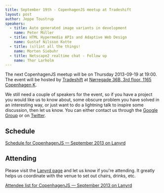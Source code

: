 ```yaml
---
title: September 19th - CopenhagenJS meetup at Tradeshift
layout: post
author: Jeppe Toustrup
speakers:
  - title: Auto generated image variants in development
    name: Peter Müller
  - title: HTML Hypermedia APIs and Adaptive Web Design
    name: Gustaf Nilsson Kotte
  - title: (s)lint all the things!
    name: Morten Siebuhr
  - title: Netscape2 realtime chat - Follow up
    name: Thor Larholm
---
```


The next CopenhagenJS meetup will be on Thursday 2013-09-19 at 19:00. The event will be hosted by [Tradeshift](http://tradeshift.com/) at [Nørregade 36B, 3rd floor, 1165 Copenhagen K](http://goo.gl/maps/RDXRh).

We still need a couple of speakers for the event, so if you have a project you would like us to know about, some obscure problem you have solved in an interesting way, or just want to do a lightning talk to inspire some discussion, then let us know. You can either contact us through the [Google Group](http://groups.google.com/group/copenhagenjs/) or on [Twitter](https://twitter.com/copenhagenjs).

## Schedule

<div class="lanyrd-target-schedule">
    <a href="http://lanyrd.com/2013/copenhagenjs-september/schedule/"
        class="lanyrd-schedule"
        data-lanyrd-abstracts
        data-lanyrd-truncateabstracts="50"
        data-lanyrd-speakers
        data-lanyrd-speakerlabels>
        Schedule for CopenhagenJS — September 2013 on Lanyrd
    </a>
</div>

## Attending

Please visit the [Lanyrd page](http://lanyrd.com/2013/copenhagenjs-september/) and let us know if you're attending. It greatly helps us coordinate with the venue to set out chairs, drinks, etc.

<div class="lanyrd-target-participants">
    <a href="http://lanyrd.com/2013/copenhagenjs-september/attendees/"
        class="lanyrd-participants"
        data-lanyrd-limit="30">
        Attendee list for CopenhagenJS — September 2013 on Lanyrd
    </a>
</div>
